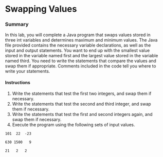 # Swapping Values

### Summary
In this lab, you will complete a Java program that swaps values stored in three int variables and determines maximum and minimum values. The Java file provided contains the necessary variable declarations, as well as the input and output statements. You want to end up with the smallest value stored in the variable named first and the largest value stored in the variable named third. You need to write the statements that compare the values and swap them if appropriate. Comments included in the code tell you where to write your statements.

#### Instructions
1. Write the statements that test the first two integers, and swap them if necessary.
2. Write the statements that test the second and third integer, and swap them if necessary.
3. Write the statements that test the first and second integers again, and swap them if necessary.
4. Execute the program using the following sets of input values.

```
101  22  -23

630 1500   9

21   2   2
```